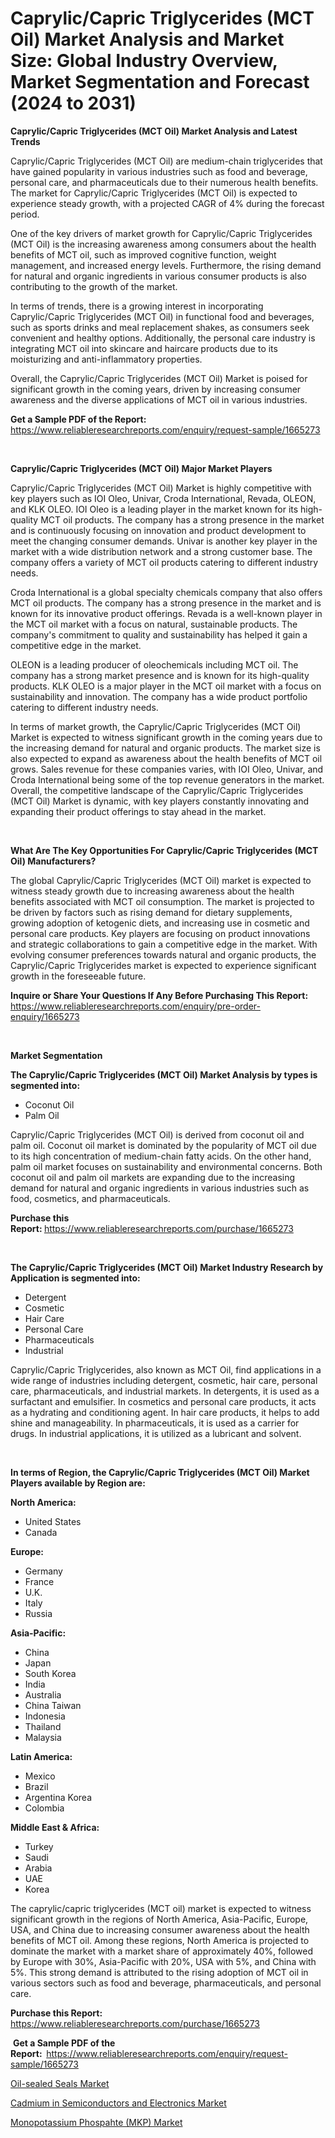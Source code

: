 <p><h1>Caprylic/Capric Triglycerides (MCT Oil) Market Analysis and Market Size: Global Industry Overview, Market Segmentation and Forecast (2024 to 2031)</h1></p><p><strong>Caprylic/Capric Triglycerides (MCT Oil) Market Analysis and Latest Trends</strong></p>
<p><p>Caprylic/Capric Triglycerides (MCT Oil) are medium-chain triglycerides that have gained popularity in various industries such as food and beverage, personal care, and pharmaceuticals due to their numerous health benefits. The market for Caprylic/Capric Triglycerides (MCT Oil) is expected to experience steady growth, with a projected CAGR of 4% during the forecast period.</p><p>One of the key drivers of market growth for Caprylic/Capric Triglycerides (MCT Oil) is the increasing awareness among consumers about the health benefits of MCT oil, such as improved cognitive function, weight management, and increased energy levels. Furthermore, the rising demand for natural and organic ingredients in various consumer products is also contributing to the growth of the market.</p><p>In terms of trends, there is a growing interest in incorporating Caprylic/Capric Triglycerides (MCT Oil) in functional food and beverages, such as sports drinks and meal replacement shakes, as consumers seek convenient and healthy options. Additionally, the personal care industry is integrating MCT oil into skincare and haircare products due to its moisturizing and anti-inflammatory properties.</p><p>Overall, the Caprylic/Capric Triglycerides (MCT Oil) Market is poised for significant growth in the coming years, driven by increasing consumer awareness and the diverse applications of MCT oil in various industries.</p></p>
<p><strong>Get a Sample PDF of the Report:&nbsp;</strong> <a href="https://www.reliableresearchreports.com/enquiry/request-sample/1665273">https://www.reliableresearchreports.com/enquiry/request-sample/1665273</a></p>
<p>&nbsp;</p>
<p><strong>Caprylic/Capric Triglycerides (MCT Oil) Major Market Players</strong></p>
<p><p>Caprylic/Capric Triglycerides (MCT Oil) Market is highly competitive with key players such as IOI Oleo, Univar, Croda International, Revada, OLEON, and KLK OLEO. IOI Oleo is a leading player in the market known for its high-quality MCT oil products. The company has a strong presence in the market and is continuously focusing on innovation and product development to meet the changing consumer demands. Univar is another key player in the market with a wide distribution network and a strong customer base. The company offers a variety of MCT oil products catering to different industry needs.</p><p>Croda International is a global specialty chemicals company that also offers MCT oil products. The company has a strong presence in the market and is known for its innovative product offerings. Revada is a well-known player in the MCT oil market with a focus on natural, sustainable products. The company's commitment to quality and sustainability has helped it gain a competitive edge in the market.</p><p>OLEON is a leading producer of oleochemicals including MCT oil. The company has a strong market presence and is known for its high-quality products. KLK OLEO is a major player in the MCT oil market with a focus on sustainability and innovation. The company has a wide product portfolio catering to different industry needs.</p><p>In terms of market growth, the Caprylic/Capric Triglycerides (MCT Oil) Market is expected to witness significant growth in the coming years due to the increasing demand for natural and organic products. The market size is also expected to expand as awareness about the health benefits of MCT oil grows. Sales revenue for these companies varies, with IOI Oleo, Univar, and Croda International being some of the top revenue generators in the market. Overall, the competitive landscape of the Caprylic/Capric Triglycerides (MCT Oil) Market is dynamic, with key players constantly innovating and expanding their product offerings to stay ahead in the market.</p></p>
<p>&nbsp;</p>
<p><strong>What Are The Key Opportunities For Caprylic/Capric Triglycerides (MCT Oil) Manufacturers?</strong></p>
<p><p>The global Caprylic/Capric Triglycerides (MCT Oil) market is expected to witness steady growth due to increasing awareness about the health benefits associated with MCT oil consumption. The market is projected to be driven by factors such as rising demand for dietary supplements, growing adoption of ketogenic diets, and increasing use in cosmetic and personal care products. Key players are focusing on product innovations and strategic collaborations to gain a competitive edge in the market. With evolving consumer preferences towards natural and organic products, the Caprylic/Capric Triglycerides market is expected to experience significant growth in the foreseeable future.</p></p>
<p><strong>Inquire or Share Your Questions If Any Before Purchasing This Report:</strong> <a href="https://www.reliableresearchreports.com/enquiry/pre-order-enquiry/1665273">https://www.reliableresearchreports.com/enquiry/pre-order-enquiry/1665273</a></p>
<p>&nbsp;</p>
<p><strong>Market Segmentation</strong></p>
<p><strong>The Caprylic/Capric Triglycerides (MCT Oil) Market Analysis by types is segmented into:</strong></p>
<p><ul><li>Coconut Oil</li><li>Palm Oil</li></ul></p>
<p><p>Caprylic/Capric Triglycerides (MCT Oil) is derived from coconut oil and palm oil. Coconut oil market is dominated by the popularity of MCT oil due to its high concentration of medium-chain fatty acids. On the other hand, palm oil market focuses on sustainability and environmental concerns. Both coconut oil and palm oil markets are expanding due to the increasing demand for natural and organic ingredients in various industries such as food, cosmetics, and pharmaceuticals.</p></p>
<p><strong>Purchase this Report:&nbsp;</strong><a href="https://www.reliableresearchreports.com/purchase/1665273">https://www.reliableresearchreports.com/purchase/1665273</a></p>
<p>&nbsp;</p>
<p><strong>The Caprylic/Capric Triglycerides (MCT Oil) Market Industry Research by Application is segmented into:</strong></p>
<p><ul><li>Detergent</li><li>Cosmetic</li><li>Hair Care</li><li>Personal Care</li><li>Pharmaceuticals</li><li>Industrial</li></ul></p>
<p><p>Caprylic/Capric Triglycerides, also known as MCT Oil, find applications in a wide range of industries including detergent, cosmetic, hair care, personal care, pharmaceuticals, and industrial markets. In detergents, it is used as a surfactant and emulsifier. In cosmetics and personal care products, it acts as a hydrating and conditioning agent. In hair care products, it helps to add shine and manageability. In pharmaceuticals, it is used as a carrier for drugs. In industrial applications, it is utilized as a lubricant and solvent.</p></p>
<p>&nbsp;</p>
<p><strong>In terms of Region, the Caprylic/Capric Triglycerides (MCT Oil) Market Players available by Region are:</strong></p>
<p>
    <p> <strong> North America: </strong>
        <ul>
            <li>United States</li>
            <li>Canada</li>
        </ul>
        </p> 
    <p> <strong> Europe: </strong>
        <ul>
            <li>Germany</li>
            <li>France</li>
            <li>U.K.</li>
            <li>Italy</li>
            <li>Russia</li>
        </ul>
        </p> 
    <p> <strong> Asia-Pacific: </strong>
        <ul>
            <li>China</li>
            <li>Japan</li>
            <li>South Korea</li>
            <li>India</li>
            <li>Australia</li>
            <li>China Taiwan</li>
            <li>Indonesia</li>
            <li>Thailand</li>
            <li>Malaysia</li>
        </ul>
        </p> 
    <p> <strong> Latin America: </strong>
        <ul>
            <li>Mexico</li>
            <li>Brazil</li>
            <li>Argentina Korea</li>
            <li>Colombia</li>
        </ul>
        </p> 
    <p> <strong> Middle East & Africa: </strong>
        <ul>
            <li>Turkey</li>
            <li>Saudi</li>
            <li>Arabia</li>
            <li>UAE</li>
            <li>Korea</li>
        </ul>
    </p>
    </p>
<p><p>The caprylic/capric triglycerides (MCT oil) market is expected to witness significant growth in the regions of North America, Asia-Pacific, Europe, USA, and China due to increasing consumer awareness about the health benefits of MCT oil. Among these regions, North America is projected to dominate the market with a market share of approximately 40%, followed by Europe with 30%, Asia-Pacific with 20%, USA with 5%, and China with 5%. This strong demand is attributed to the rising adoption of MCT oil in various sectors such as food and beverage, pharmaceuticals, and personal care.</p></p>
<p><strong>Purchase this Report: </strong><a href="https://www.reliableresearchreports.com/purchase/1665273">https://www.reliableresearchreports.com/purchase/1665273</a></p>
<p>&nbsp;<strong>Get a Sample PDF of the Report:&nbsp;&nbsp;</strong><a href="https://www.reliableresearchreports.com/enquiry/request-sample/1665273">https://www.reliableresearchreports.com/enquiry/request-sample/1665273</a></p>
<p><strong></strong></p>
<p><p><a href="https://github.com/wwwkeltoum/Market-Research-Report-List-2/blob/main/oil-sealed-seals-market.md">Oil-sealed Seals Market</a></p><p><a href="https://github.com/nicholepatriciadoylenwnrjr0/Market-Research-Report-List-1/blob/main/cadmium-in-semiconductors-and-electronics-market.md">Cadmium in Semiconductors and Electronics Market</a></p><p><a href="https://github.com/gamblestampleyjenny50m5sl6/Market-Research-Report-List-1/blob/main/monopotassium-phospahte-mkp-market.md">Monopotassium Phospahte (MKP) Market</a></p></p>